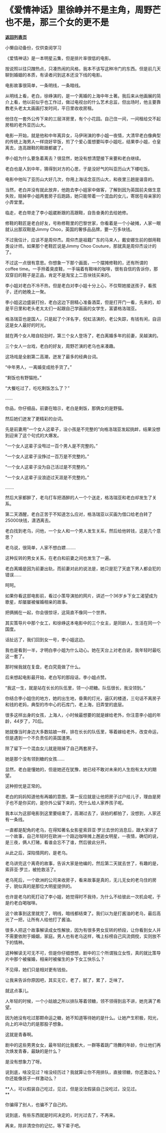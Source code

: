 # 《爱情神话》里徐峥并不是主角，周野芒也不是，那三个女的更不是

[**返回列表页**](/gzh/记忆承载)

小懒自动备份，仅供查阅学习

《爱情神话》是一本明星云集，但是排片率很低的电影。  

  

按说照以往只蹭热点，只凑热闹的风格，我本不该写这种冷门的东西。但是前几天聊到婚姻的本质，有读者问到这本还没下线的电影。  

  

电影故事很简单，一条明线，一条暗线。  

  

从明线上看，老白，徐峥演的，是一个离婚的上海中年土著。我后来从他画展的简介上看，他以前似乎也工作过，做过电视台的什么艺术总监，但出场时，他主要靠教老头老太太画画打发时间，平日里收收房租。

  

他住在一套外公传下来的三层洋房里，有个小花园。自己住一间，一间租给交不起房租的老外亚历山大。  

  

电影一开始，就是他和中年离异女，马伊琍演的李小姐一夜情，大清早老白像典型的传统上海男人一样烧好早饭，煎了个爱心蛋想要叫李小姐吃，结果李小姐，仓皇离去，连高跟鞋的鞋跟都崴了。

  

李小姐为什么要急着离去？很显然，她没有想清楚接下来要和老白继续。

  

老白也是人到中年，猜得到对方的心思，于是没好气的叫亚历山大下楼吃饭。  

  

电影中他叫了亚历山大好几次，你用上海话念亚历山大，和夜里三趟是谐音的。  

  

当然，老白并没有就此放弃，他跑去李小姐家中做客，了解到因为英国前夫做生意失败，赔掉李小姐两套房子后跑路，她只能带着一个混血的女儿，寄居在母亲家的小弄堂里。  

  

临走，老白带走了李小姐崴断跟的高跟鞋，自告奋勇的去给她修。  

  

修鞋的鞋匠是老白好友，号称修鞋里的巴黎世家，你看着是一个小破摊，人家一眼就认出那双鞋是Jimmy Choo，英国的奢侈品品牌，要一万多块钱。

  

不过我估计，应该不是周仰杰。周仰杰是祖籍广东的马来人，戴安娜生前的御用鞋类设计师。如果那个老鞋匠说是Jimmy Choo
Couture，那就真是周仰杰设计的了。

  

不过这一点很有意思。你想象一下那个画面，一个摆摊修鞋的，还有所谓的coffee
time。一手拎着臭皮鞋，一手端着有鞋味的咖啡，很有自信的告诉你，那双穿旧的鞋子是正品，肯定不是淘宝上二百块钱买来的。

  

李小姐对老白不冷不热，但是老白对李小姐十分上心，不仅帮她接送孩子，看孩子，还约她晚上一聚。  

  

李小姐这边盛装打扮，老白这边下厨精心准备酒菜，但是打开门一看，先来的，却是平日里和老头老太太们一起跟自己学画画的女学生，富婆格洛瑞亚。

  

格洛瑞亚也是国人，只是起了个洋名字，倪虹洁演的，老公失踪，有钱有闲，自诩这是女人最好的时光。

  

就在两个女人暗自较劲时，第三个女人登场了，老白离婚多年的前妻，吴越演的。

  

三个女人一台戏，老白的好友，周野芒演的老乌也来凑趣。

  

这场戏是全剧第二高潮，迸发了最多的经典台词。  

  

“中年男人，一离婚变成抢手货了。”

“剩饭也有野猫抢。”  

“大餐吃过了，吃吃剩饭怎么了？”

......  

  

你品，你仔细品，前妻在暗示，老白是剩饭，那俩女的是野猫。

  

然后她们迸发了更精彩的台词。  

  

先是前妻用“一个女人这辈子，没小孩是不完整的”向格洛瑞亚发起挑衅，结果没想到迎来了这个句式的大爆发。

“一个女人这辈子没甩过一百个男人是不完整的。”

“一个女人这辈子没挣过一百万是不完整的。”

“一个女人这辈子没为自己活过是不完整的。”

“一个女人这辈子没浪迹过天涯是不完整的。”

.......

然后大家都醉了，老乌打车把酒醉的人一个个送走，格洛瑞亚和老白却发生了关系。

第二天酒醒，老白正苦于不知道怎么应对，格洛瑞亚以买画为借口给老白转了25000块钱，潇洒离去。

老白找到老乌，问他，一个女人和一个男人发生关系，然后给他转钱，这是几个意思？

老乌说，很简单，人家不想白嫖........

这种反转的男女关系，在老白和前妻之间也发生了一遍。

老白离婚是因为前妻出轨，而前妻对此的说法是，她只是犯了天底下男人都会犯的错误......

呵呵。

如果你看这部电影前，看过小策导演拍的网片，讲述一个36岁乡下女工渴望成为歌星，却屡屡被催婚相亲的故事。

把俩搁在一起，你会很惊讶，这简直不像同一个世界。  

其实策导片中那个女工，和徐峥这本电影中的三个女主，是同龄人，生活在同一个国度。

话扯远了，我们回到女一号，李小姐这边。  

我也是看到一半，才明白李小姐为什么动心。她在天台上对老白说，我年轻时最吃这一套了。

那时候我就在复盘，老白究竟做了什么。  

后来想起电影最开始，老白写的那段话，李小姐点赞。

“我这一生，就是站在长长的队伍里，领一小把糖。队伍很长，我没领到。”

你结合李小姐住的地方，她的出生地，昏黄的灯光，逼仄的楼道，三句话不离房子和钱的老妈，典型的市中心的石库门，老上海，旧弄堂的底层。  

很多这样出身的女孩，上海人，小时候最想要的就是嫁给老外，你注意李小姐的年龄，44岁了，70后。  

她就像当时身边大多数姑娘一样，排在长长的队伍里，等着嫁给老外，改变命运，但是遇到一个不负责任的英国渣男。

除了留下一个混血女儿就是赔掉了自己两套房子。

她是那个没有领到糖的女孩......  

显然，老白是懂她的，但是她还在犹豫，她已经不敢对未来的人生抱有太大的期望。  

这种担忧是正常的。  

老白的妈妈知道他有再婚的意图，第一反应就是让他把房子过户给儿子，理由是房子也不是你买的，是你外公留下来的，凭什么给人家养孩子呢。

我本以为这部电影到这里要结束了，高潮过去了，该拍的都拍了，没想到，人家还有一条线。  

一直都是配角的老乌，在得知著名女影星索菲亚·罗兰去世的消息后，跟大家讲了一个故事，自己年轻时在欧洲一个路边咖啡摊上邂逅女明星，一夜情，确切的说，是三夜，俩人打赌，看谁会忘不了谁，然后彼此分开。

从此之后，深陷情网的，是老乌。

老乌讲完这个离奇的故事，告诉大家是他编的，然后第二天就去世了，有趣的是，索菲亚·罗兰，被抢救活了。

老乌死后，一个欧洲的公司来收房子，看来故事是真的，无儿无女的老乌住的房子，貌似真的是那位大明星提供的。  

也许是老乌的死打动了李小姐，她觉得时不我待，为什么不给彼此一次机会呢，于是约老白喝咖啡。  

这个故事到这里就完了，明线，暗线都结束了。我们以为是打酱油的老乌，最后高光了一把，让所有人给他打了酱油。

很多人把这个故事解读成女性解放，因为有很多男女反转的桥段，让你看到女人并不需要依附于婚姻，家庭。男人也有老乌这样，嘴上标榜自己风流倜傥，实则放不下的情种。  

这种解读无可无不可，但是你仔细想想，剧中的三个所谓独立女性，真的就比策导片中那个被催婚，相亲时被催生的乡下女工快乐么？

不见得，她们只是相对更有钱些。  

让我来告诉你原因吧，其实无它，老了，腻了，累了，乏味了。  

就这点事儿。

人年轻的时候，一个小姑娘之所以排队等着领糖，领不领得到且不讲，她充满了希望。  

因为她没有吃过那颗命运之糖，她不知道等待她的是什么。让她产生积极，阳光，向上的冲动力的是那股子想象。

这就是青春啊。

剧中的这些男男女女，最年轻的比我都大，一群等着跳广场舞的年龄，你让他们再次焕发青春，最缺的是什么？  

是没有想象力了呀。  

说到底，啥没见过？啥没经历过？我就算让你不用排队，直接领糖，你还激动么？你还能像孩子一样激动么？

 **人，可以假装自己吃过，见过，但是没法假装自己没吃过，没见过。  
**

你骗得了别人，也骗不了自己的。  

说到底，有些东西就是时间决定的，时光过去了，不再来。  

再来，除非清空你的记忆，等下辈子吧。

